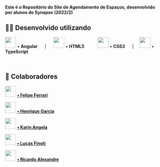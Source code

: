 **Este é o Repositório do Site de Agendamento de Espaços, desenvolvido por alunos do Synapse (2022/2)**


## 👨‍💻 Desenvolvido utilizando
<img src="https://cdn.jsdelivr.net/gh/devicons/devicon/icons/angularjs/angularjs-original.svg" height="35px">  •  **Angular** &nbsp;&nbsp;&nbsp;&nbsp; | 
&nbsp;&nbsp;&nbsp;&nbsp; <img src="https://cdn.jsdelivr.net/gh/devicons/devicon/icons/html5/html5-original.svg" height="35px">  •  **HTML5** &nbsp;&nbsp;&nbsp;&nbsp; 
&nbsp;&nbsp;&nbsp;&nbsp; <img src="https://cdn.jsdelivr.net/gh/devicons/devicon/icons/css3/css3-original.svg" height="35px"> • **CSS3** &nbsp;&nbsp;&nbsp;&nbsp; | &nbsp;&nbsp;&nbsp;&nbsp;<img src="https://cdn.jsdelivr.net/gh/devicons/devicon/icons/typescript/typescript-original.svg" height="35px"> • **TypeScript**

<br>

## 🤝 Colaboradores

<img src="https://avatars.githubusercontent.com/u/78982963?s=64&v=4" height="35px"> **[ • Felipe Ferrari](https://github.com/felipeferrari22 " • Felipe Ferrari")**

<img src="https://avatars.githubusercontent.com/u/98772195?v=4" height="35px"> **[ • Henrique Garcia](https://github.com/rikegb " • Henrique Garcia")**

<img src="https://avatars.githubusercontent.com/u/79113693?v=4" height="35px"> **[ • Karin Angela](https://github.com/KarinAngela " • Karin Angela")**

<img src="https://avatars.githubusercontent.com/u/105088725?v=4" height="35px"> **[ • Lucas Finoti](https://github.com/lucasfinotirodrigues " • Lucas Finoti")**

<img src="https://avatars.githubusercontent.com/u/111604032?v=4" height="35px"> **[ • Ricardo Alexandre](https://github.com/Ricardoxt1 " • Ricardo Alexandre")**


